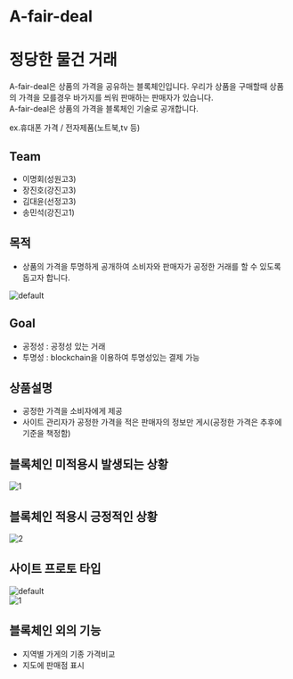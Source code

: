 # A-fair-deal

# 정당한 물건 거래
A-fair-deal은 상품의 가격을 공유하는 블록체인입니다. 우리가 상품을 구매할때 상품의 가격을 모를경우 바가지를 씌워 판매하는 판매자가 있습니다.  
A-fair-deal은 상품의 가격을 블록체인 기술로 공개합니다.   

ex.휴대폰 가격 / 전자제품(노트북,tv 등)

## Team
- 이명회(성원고3)
- 장진호(강진고3)
- 김대윤(선정고3)
- 송민석(강진고1)


## 목적
- 상품의 가격을 투명하게 공개하여 소비자와 판매자가 공정한 거래를 할 수 있도록 돕고자 합니다.  

![default](https://user-images.githubusercontent.com/35838706/44032951-be3f96b2-9f43-11e8-89d5-c516eb5cd25c.PNG)


## Goal 
- 공정성 : 공정성 있는 거래
- 투명성 : blockchain을 이용하여 투명성있는 결제 가능

## 상품설명
- 공정한 가격을 소비자에게 제공
- 사이트 관리자가 공정한 가격을 적은 판매자의 정보만 게시(공정한 가격은 추후에 기준을 책정함)

## 블록체인 미적용시 발생되는 상황
![1](https://user-images.githubusercontent.com/35838706/44033136-641eabcc-9f44-11e8-9a4f-266a15035de6.png)

## 블록체인 적용시 긍정적인 상황
![2](https://user-images.githubusercontent.com/35838706/44033149-6b61b9c4-9f44-11e8-8186-6def0582ea52.png)

## 사이트 프로토 타입
![default](https://user-images.githubusercontent.com/35838706/44039826-ec4bcd1c-9f54-11e8-92e8-eb65c0de3c54.JPG)  
![1](https://user-images.githubusercontent.com/35838706/44039830-ede7c0d6-9f54-11e8-8448-28b55f4c95fc.JPG)

## 블록체인 외의 기능
- 지역별 가게의 기종 가격비교
- 지도에 판매점 표시

